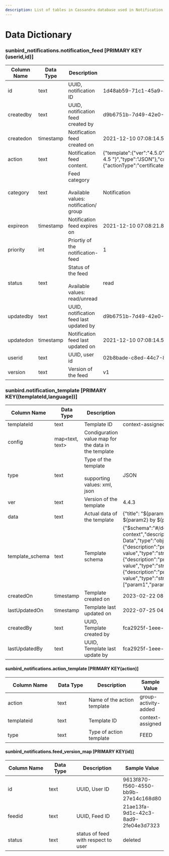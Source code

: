 ```yaml
---
description: List of tables in Cassandra database used in Notification service
---
```


# Data Dictionary



### sunbird\_notifications.notification\_feed \[PRIMARY KEY (userid,id)]



<table><thead><tr><th width="234.33333333333331">Column Name</th><th width="124">Data Type</th><th>Description</th><th>Sample Value</th></tr></thead><tbody><tr><td>id</td><td>text</td><td>UUID, notification ID</td><td>1d48ab59-71c1-45a9-add4-44e78a333eb6</td></tr><tr><td>createdby</td><td>text</td><td>UUID, notification feed created by</td><td>d9b6751b-7d49-42e0-840a-209acff2dcee</td></tr><tr><td>createdon</td><td>timestamp</td><td>Notification feed created on</td><td>2021-12-10 07:08:14.545000+0000</td></tr><tr><td>action</td><td>text</td><td>Notification feed content. </td><td>{"template":{"ver":"4.5.0","data":"{"description":"You have earned a certificate! Download it from your profile page.","title":"New Cert Course 4.5 "}","type":"JSON"},"createdBy":{"id":null,"type":"system"},"additionalInfo":{"actionType":"certificateUpdate","identifier":"do_213432103242072064167","type":1},"type":"certificateUpdate","category":"Notification"}</td></tr><tr><td>category</td><td>text</td><td>Feed category<br><br>Available values:<br>notification/ group</td><td>Notification</td></tr><tr><td>expireon</td><td>timestamp</td><td>Notification feed expires on</td><td>2021-12-10 07:08:21.841000+0000</td></tr><tr><td>priority</td><td>int</td><td>Priortiy of the notification-feed</td><td>1</td></tr><tr><td>status</td><td>text</td><td>Status of the feed<br><br>Available values: read/unread</td><td>read</td></tr><tr><td>updatedby</td><td>text</td><td>UUID, notification feed last updated by</td><td>d9b6751b-7d49-42e0-840a-209acff2dcee</td></tr><tr><td>updatedon</td><td>timestamp</td><td>Notification feed last updated on</td><td>2021-12-10 07:08:14.545000+0000</td></tr><tr><td>userid</td><td>text</td><td>UUID, user id</td><td>02b8bade-c8ed-44c7-87fd-ebabeaed98c2</td></tr><tr><td>version</td><td>text</td><td>Version of the feed</td><td>v1</td></tr></tbody></table>



### sunbird.notification\_template \[PRIMARY KEY((templateId,language))]



<table><thead><tr><th width="184.33333333333331">Column Name</th><th width="113">Data Type</th><th>Description</th><th>Sample Value</th></tr></thead><tbody><tr><td>templateId</td><td>text</td><td>Template ID</td><td>context-assigned</td></tr><tr><td>config</td><td>map&#x3C;text, text></td><td>Condiguration value map for the data in the template</td><td></td></tr><tr><td>type</td><td>text</td><td>Type of the template<br><br>supporting values: xml, json</td><td>JSON</td></tr><tr><td>ver</td><td>text</td><td>Version of the template</td><td>4.4.3</td></tr><tr><td>data</td><td>text</td><td>Actual data of the template</td><td>{"title": "${param1} has been assigned to ${param2} by ${param3}"}</td></tr><tr><td>template_schema</td><td>text</td><td>Template schema</td><td>{"$schema":"#/definition/params","title":"params context","description":"properties Data","type":"object","properties":{"param1":{"description":"property 1 value","type":"string"},"param2":{"description":"property 2 value","type":"string"},"param3":{"description":"property 3 value","type":"string"}},"required":["param1","param2","param3"] }</td></tr><tr><td>createdOn</td><td>timestamp</td><td>Template created on</td><td>2023-02-22 08:09:40.335000+0000</td></tr><tr><td>lastUpdatedOn</td><td>timestamp</td><td>Template last updated on</td><td>2022-07-25 04:58:11.576000+0000</td></tr><tr><td>createdBy</td><td>text</td><td>UUID, Template created by</td><td>fca2925f-1eee-4654-9177-fece3fd6afc9</td></tr><tr><td>lastUpdatedBy</td><td>text</td><td>UUID, Template last update by</td><td>fca2925f-1eee-4654-9177-fece3fd6afc9</td></tr></tbody></table>

####

#### sunbird\_notifications.action\_template \[PRIMARY KEY(action)]

<table><thead><tr><th width="184.33333333333331">Column Name</th><th width="113">Data Type</th><th width="184.33333333333331">Description</th><th>Sample Value</th></tr></thead><tbody><tr><td>action</td><td>text</td><td>Name of the action template</td><td>group-activity-added</td></tr><tr><td>templateid</td><td>text</td><td>Template ID</td><td>context-assigned</td></tr><tr><td>type</td><td>text</td><td>Type of action template</td><td>FEED</td></tr></tbody></table>





#### sunbird\_notifications.feed\_version\_map \[PRIMARY KEY(id)]

<table><thead><tr><th width="184.33333333333331">Column Name</th><th width="113">Data Type</th><th width="184.33333333333331">Description</th><th>Sample Value</th></tr></thead><tbody><tr><td>id</td><td>text</td><td>UUID, User ID</td><td>9613f870-f560-4550-bb9b-27e14c168d80</td></tr><tr><td>feedid</td><td>text</td><td>UUID, Feed ID</td><td>21ae13fa-9d1c-42c3-8ad9-2fe04e3d7323</td></tr><tr><td>status</td><td>text</td><td>status of feed with respect to user</td><td>deleted</td></tr></tbody></table>
